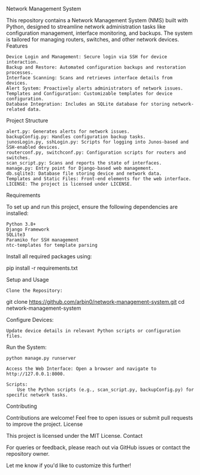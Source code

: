 Network Management System

This repository contains a Network Management System (NMS) built with Python, designed to streamline network administration tasks like configuration management, interface monitoring, and backups. The system is tailored for managing routers, switches, and other network devices.
Features

    Device Login and Management: Secure login via SSH for device interaction.
    Backup and Restore: Automated configuration backups and restoration processes.
    Interface Scanning: Scans and retrieves interface details from devices.
    Alert System: Proactively alerts administrators of network issues.
    Templates and Configuration: Customizable templates for device configuration.
    Database Integration: Includes an SQLite database for storing network-related data.

Project Structure

    alert.py: Generates alerts for network issues.
    backupConfig.py: Handles configuration backup tasks.
    junosLogin.py, sshLogin.py: Scripts for logging into Junos-based and SSH-enabled devices.
    routerconf.py, switchconf.py: Configuration scripts for routers and switches.
    scan_script.py: Scans and reports the state of interfaces.
    manage.py: Entry point for Django-based web management.
    db.sqlite3: Database file storing device and network data.
    Templates and Static Files: Front-end elements for the web interface.
    LICENSE: The project is licensed under LICENSE.

Requirements

To set up and run this project, ensure the following dependencies are installed:

    Python 3.8+
    Django Framework
    SQLite3
    Paramiko for SSH management
    ntc-templates for template parsing

Install all required packages using:

pip install -r requirements.txt

Setup and Usage

    Clone the Repository:

git clone https://github.com/arbin0/network-management-system.git
cd network-management-system

Configure Devices:

    Update device details in relevant Python scripts or configuration files.

Run the System:

    python manage.py runserver

    Access the Web Interface: Open a browser and navigate to http://127.0.0.1:8000.

    Scripts:
        Use the Python scripts (e.g., scan_script.py, backupConfig.py) for specific network tasks.

Contributing

Contributions are welcome! Feel free to open issues or submit pull requests to improve the project.
License

This project is licensed under the MIT License.
Contact

For queries or feedback, please reach out via GitHub issues or contact the repository owner.

Let me know if you'd like to customize this further! ​
​
